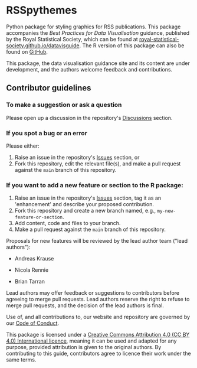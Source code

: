# RSSpythemes

Python package for styling graphics for RSS publications. This package accompanies the *Best Practices for Data Visualisation* guidance, published by the Royal Statistical Society, which can be found at [royal-statistical-society.github.io/datavisguide](https://royal-statistical-society.github.io/datavisguide/). The R version of this package can also be found on [GitHub](https://github.com/nrennie/RSSthemes).

This package, the data visualisation guidance site and its content are under development, and the authors welcome feedback and contributions.

## Contributor guidelines

### To make a suggestion or ask a question

Please open up a discussion in the repository's [Discussions](https://github.com/royal-statistical-society/datavisguide/discussions) section.

### If you spot a bug or an error

Please either:

1.  Raise an issue in the repository's [Issues](https://github.com/nrennie/RSSthemes/issues) section, or
2.  Fork this repository, edit the relevant file(s), and make a pull request against the `main` branch of this repository.

### If you want to add a new feature or section to the R package:

1.  Raise an issue in the repository's [Issues](https://github.com/nrennie/RSSpythemes/issues) section, tag it as an 'enhancement' and describe your proposed contribution.
2.  Fork this repository and create a new branch named, e.g., `my-new-feature-or-section`.
3.  Add content, code and files to your branch.
4.  Make a pull request against the `main` branch of this repository.

Proposals for new features will be reviewed by the lead author team ("lead authors"):

-   Andreas Krause

-   Nicola Rennie

-   Brian Tarran

Lead authors may offer feedback or suggestions to contributors before agreeing to merge pull requests. Lead authors reserve the right to refuse to merge pull requests, and the decision of the lead authors is final.

Use of, and all contributions to, our website and repository are governed by our [Code of Conduct](https://github.com/nrennie/RSSpythemes/blob/main/CODE_OF_CONDUCT.md).

This package is licensed under a [Creative Commons Attribution 4.0 (CC BY 4.0) International licence](https://creativecommons.org/licenses/by/4.0/?ref=chooser-v1), meaning it can be used and adapted for any purpose, provided attribution is given to the original authors. By contributing to this guide, contributors agree to licence their work under the same terms.
